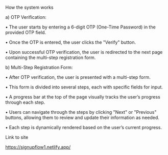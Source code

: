 How the system works
 
a)	OTP Verification:

•	The user starts by entering a 6-digit OTP (One-Time Password) in the provided OTP field.

•	Once the OTP is entered, the user clicks the "Verify" button.

•	Upon successful OTP verification, the user is redirected to the next page containing the multi-step registration form.

b)	Multi-Step Registration Form:

•	After OTP verification, the user is presented with a multi-step form.

•	This form is divided into several steps, each with specific fields for input.

•	A progress bar at the top of the page visually tracks the user’s progress through each step.

•	Users can navigate through the steps by clicking "Next" or "Previous" buttons, allowing them to review and update their information as needed.

•	Each step is dynamically rendered based on the user’s current progress.


Link to site 

https://signupflow1.netlify.app/
